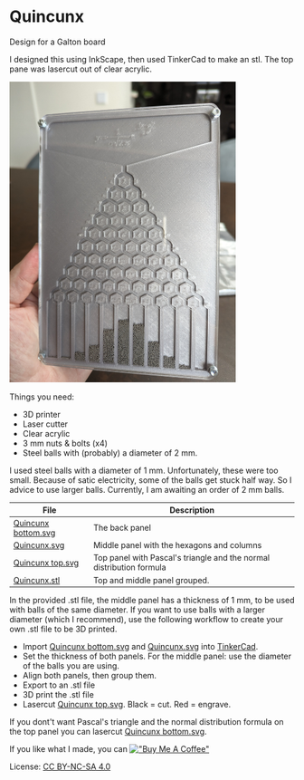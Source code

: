 # Quincunx
Design for a Galton board

I designed this using InkScape, then used TinkerCad to make an stl. The top pane was lasercut out of clear acrylic.

<img src="photos/quincunx.jpg" alt="Photo" width="400"/>

Things you need:
- 3D printer
- Laser cutter
- Clear acrylic
- 3 mm nuts & bolts (x4)
- Steel balls with (probably) a diameter of 2 mm.

I used steel balls with a diameter of 1 mm. Unfortunately, these were too small. Because of satic electricity, some of the balls get stuck half way. So I advice to use larger balls. Currently, I am awaiting an order of 2 mm balls.

File | Description
---- | -----------
[Quincunx bottom.svg](/Quincunx%20bottom.svg) | The back panel
[Quincunx.svg](/Quincunx.svg) | Middle panel with the hexagons and columns
[Quincunx top.svg](/Quincunx%20top.svg) | Top panel with Pascal's triangle and the normal distribution formula
[Quincunx.stl](/Quincunx.stl) | Top and middle panel grouped.

In the provided .stl file, the middle panel has a thickness of 1 mm, to be used with balls of the same diameter. If you want to use balls with a larger diameter (which I recommend), use the following workflow to create your own .stl file to be 3D printed.
- Import [Quincunx bottom.svg](/Quincunx%20bottom.svg) and [Quincunx.svg](/Quincunx.svg) into [TinkerCad](https://www.tinkercad.com/).
- Set the thickness of both panels. For the middle panel: use the diameter of the balls you are using.
- Align both panels, then group them.
- Export to an .stl file
- 3D print the .stl file
- Lasercut [Quincunx top.svg](/Quincunx%20top.svg). Black = cut. Red = engrave.

If you dont't want Pascal's triangle and the normal distribution formula on the top panel you can lasercut [Quincunx bottom.svg](/Quincunx%20bottom.svg).

If you like what I made, you can [!["Buy Me A Coffee"](https://www.buymeacoffee.com/assets/img/custom_images/yellow_img.png)](https://www.buymeacoffee.com/ralphcrutzen)

License: [CC BY-NC-SA 4.0](https://creativecommons.org/licenses/by-nc-sa/4.0/)
